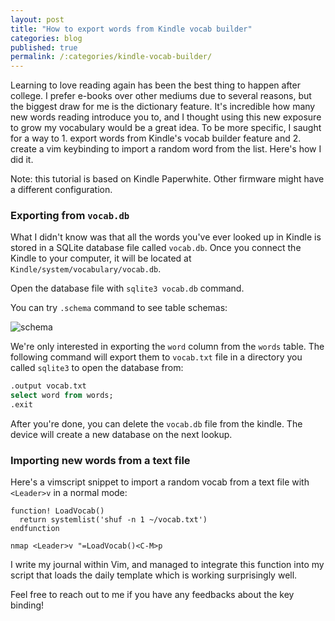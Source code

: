 ```yaml
---
layout: post
title: "How to export words from Kindle vocab builder"
categories: blog
published: true
permalink: /:categories/kindle-vocab-builder/
---
```


Learning to love reading again has been the best thing to happen after college. I prefer e-books over other mediums due to several reasons, but the biggest draw for me is the dictionary feature. It's incredible how many new words reading introduce you to, and I thought using this new exposure to grow my vocabulary would be a great idea. To be more specific, I saught for a way to 1. export words from Kindle's vocab builder feature and 2. create a vim keybinding to import a random word from the list. Here's how I did it.

Note: this tutorial is based on Kindle Paperwhite. Other firmware might have a different configuration.

### Exporting from `vocab.db`

What I didn't know was that all the words you've ever looked up in Kindle is stored in a SQLite database file called `vocab.db`. Once you connect the Kindle to your computer, it will be located at `Kindle/system/vocabulary/vocab.db`.

Open the database file with `sqlite3 vocab.db` command.

You can try `.schema` command to see table schemas:

![schema][schema_img]

We're only interested in exporting the `word` column from the `words` table. The following command will export them to `vocab.txt` file in a directory you called `sqlite3` to open the database from:

```sql
.output vocab.txt
select word from words;
.exit
```

After you're done, you can delete the `vocab.db` file from the kindle. The device will create a new database on the next lookup.

### Importing new words from a text file

Here's a vimscript snippet to import a random vocab from a text file with `<Leader>v` in a normal mode:

```vimscript
function! LoadVocab()
  return systemlist('shuf -n 1 ~/vocab.txt')
endfunction

nmap <Leader>v "=LoadVocab()<C-M>p
```

I write my journal within Vim, and managed to integrate this function into my script that loads the daily template which is working surprisingly well.

Feel free to reach out to me if you have any feedbacks about the key binding!

[schema_img]: https://user-images.githubusercontent.com/9669739/87009020-710b7000-c179-11ea-9f1d-1099c1af6fb0.png
